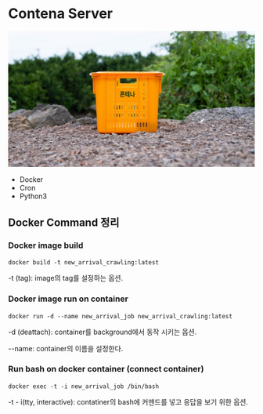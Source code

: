 # Contena Server

![contena-image](./assets/img/contena-image.jpg)

* Docker
* Cron
* Python3

## Docker Command 정리
### Docker image build
```
docker build -t new_arrival_crawling:latest
```
-t (tag): image의 tag를 설정하는 옵션.


### Docker image run on container
```
docker run -d --name new_arrival_job new_arrival_crawling:latest
```
-d (deattach): container를 background에서 동작 시키는 옵션.

--name: container의 이름을 설정한다.


### Run bash on docker container (connect container)
```
docker exec -t -i new_arrival_job /bin/bash
```
-t - i(tty, interactive): contatiner의 bash에 커맨드를 넣고 응답을 보기 위한 옵션.
